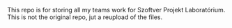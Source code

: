 This repo is for storing all my teams work for Szoftver Projekt Laboratórium. This is not the original repo, jut a reupload of the files.
